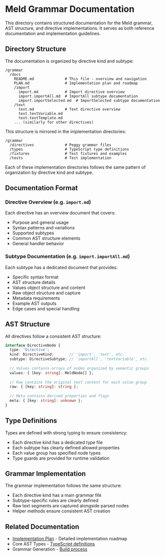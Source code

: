 # Meld Grammar Documentation

This directory contains structured documentation for the Meld grammar, AST structure, and directive implementations. It serves as both reference documentation and implementation guidelines.

## Directory Structure

The documentation is organized by directive kind and subtype:

```
/grammar
  /docs
    README.md              # This file - overview and navigation
    PLAN.md                # Implementation plan and roadmap
    /import
      import.md            # Import directive overview
      import.importAll.md  # ImportAll subtype documentation
      import.importSelected.md  # ImportSelected subtype documentation
    /text
      text.md              # Text directive overview
      text.textVariable.md
      text.textTemplate.md
    ... (similarly for other directives)
```

This structure is mirrored in the implementation directories:

```
/grammar
  /directives              # Peggy grammar files
  /types                   # TypeScript type definitions
  /fixtures                # Test fixtures and examples
  /tests                   # Test implementation
```

Each of these implementation directories follows the same pattern of organization by directive kind and subtype.

## Documentation Format

### Directive Overview (e.g. `import.md`)

Each directive has an overview document that covers:

- Purpose and general usage
- Syntax patterns and variations
- Supported subtypes
- Common AST structure elements
- General handler behavior

### Subtype Documentation (e.g. `import.importAll.md`)

Each subtype has a dedicated document that provides:

- Specific syntax format
- AST structure details
- Values object structure and content
- Raw object structure and capture
- Metadata requirements
- Example AST outputs
- Edge cases and special handling

## AST Structure

All directives follow a consistent AST structure:

```typescript
interface DirectiveNode {
  type: 'Directive';
  kind: DirectiveKind;       // 'import', 'text', etc.
  subtype: DirectiveSubtype; // 'importAll', 'textVariable', etc.
  
  // Values contains arrays of nodes organized by semantic groups
  values: { [key: string]: MeldNode[] };
  
  // Raw contains the original text content for each value group
  raw: { [key: string]: string };
  
  // Meta contains derived properties and flags
  meta: { [key: string]: unknown };
}
```

## Type Definitions

Types are defined with strong typing to ensure consistency:

- Each directive kind has a dedicated type file
- Each subtype has clearly defined allowed properties
- Each value group has specified node types
- Type guards are provided for runtime validation

## Grammar Implementation

The grammar implementation follows the same structure:

- Each directive kind has a main grammar file
- Subtype-specific rules are clearly defined
- Raw text segments are captured alongside parsed nodes
- Helper methods ensure consistent AST creation

## Related Documentation

- [Implementation Plan](./PLAN.md) - Detailed implementation roadmap
- Core AST Types - [TypeScript definitions](/core/syntax/types/nodes.ts)
- Grammar Generation - [Build process](/grammar/build-grammar.mjs)